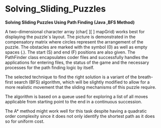 # Solving_Sliding_Puzzles
__Solving Sliding Puzzles Using Path Finding (Java ,BFS Method)__

A two-dimensional character array (char[ ][ ] mapGrid) works best for displaying the puzzle`s layout. The picture is demonstrated 
in the compensatory matrix where circles represent the arrangement of the puzzle. The obstacles are marked with the symbol (0) as 
well as empty spaces (.). The start (S) and end (F) positions are also given. The PathFinder class encapsulates coder files and 
successfully handles the applications for entering files, the status of the game and the necessary processes for the 
path finding logic by itself.

 
The selected technique to find the right solution is a variant of the breath-first search (BFS) algorithm, which will be slightly 
modified to allow for a more realistic movement that the sliding mechanisms of this puzzle require. 

The algorithm is based on a queue used for exploring a list of all moves applicable from starting point to the end in a continuous succession. 

The A* method might work well for this task despite having a quadratic order complexity since it does not only identify the shortest path as it does so for uniform cost.
